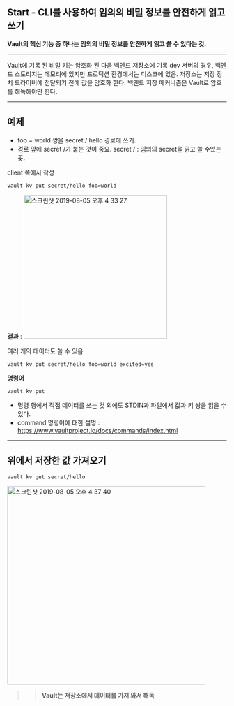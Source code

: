 ## Start - CLI를 사용하여 임의의 비밀 정보를 안전하게 읽고 쓰기

**Vault의 핵심 기능 중 하나는 임의의 비밀 정보를 안전하게 읽고 쓸 수 있다는 것.**

*****

Vault에 기록 된 비밀 키는 암호화 된 다음 백엔드 저장소에 기록
dev 서버의 경우, 백엔드 스토리지는 메모리에 있지만 프로덕션 환경에서는 디스크에 있음.
저장소는 저장 장치 드라이버에 전달되기 전에 값을 암호화 한다. 
백엔드 저장 메커니즘은 Vault로 암호를 해독해야만 한다.

*******

## 예제

- foo = world 쌍을 secret / hello 경로에 쓰기. 
- 경로 앞에 secret /가 붙는 것이 중요. secret / : 임의의 secret을 읽고 쓸 수있는 곳.

client 쪽에서 작성
~~~
vault kv put secret/hello foo=world
~~~

**결과** 
: 
<img width="329" alt="스크린샷 2019-08-05 오후 4 33 27" src="https://user-images.githubusercontent.com/37536415/62446839-c63b4680-b79e-11e9-81fd-99cdabfad0c7.png">


여러 개의 데이터도 쓸 수 있음

~~~
vault kv put secret/hello foo=world excited=yes
~~~~

**명령어**
~~~
vault kv put
~~~

- 명령 행에서 직접 데이터를 쓰는 것 외에도 STDIN과 파일에서 값과 키 쌍을 읽을 수 있다. 
- command 명령어에 대한 설명 : https://www.vaultproject.io/docs/commands/index.html



******

 ## 위에서 저장한 값 가져오기
 
 ~~~
 vault kv get secret/hello
 ~~~
<img width="455" alt="스크린샷 2019-08-05 오후 4 37 40" src="https://user-images.githubusercontent.com/37536415/62447044-6002f380-b79f-11e9-9bef-4e87e59e65c4.png">

>> **Vault는 저장소에서 데이터를 가져 와서 해독**
